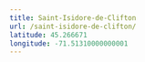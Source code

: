 ```yaml
---
title: Saint-Isidore-de-Clifton
url: /saint-isidore-de-clifton/
latitude: 45.266671
longitude: -71.51310000000001
---
```

